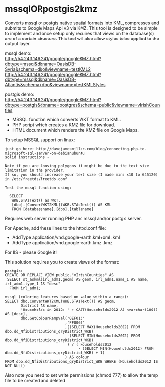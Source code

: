 mssqlORpostgis2kmz
==================
Converts mssql or postgis native spatial formats into KML, compresses and submits to Google Maps Api v3 via KMZ. 
This tool is designed to be simple to implement and once setup only requires that views on the database(s) 
are of a certain structure.  This tool will also allow styles to be applied to the output layer.  

mssql demo:   
http://54.243.146.241/google/googleKMZ.html?dbtype=mssql&dbname=OasisDB-Syria&schema=dbo&viewname=testKML2   
http://54.243.146.241/google/googleKMZ.html?dbtype=mssql&dbname=OasisDB-Atlantis&schema=dbo&viewname=testKMLStyles   

postgis demo:    
http://54.243.146.241/google/googleKMZ.html?dbtype=postgis&dbname=postgres&schema=public&viewname=vIrishCounties  
  
- MSSQL function which converts WKT format to KML.  
- PHP script which creates a KMZ file for download.  
- HTML document which renders the KMZ file on Google Maps.  
  
To setup MSSQL support on linux:

    just go here: http://davejamesmiller.com/blog/connecting-php-to-microsoft-sql-server-on-debianubuntu
    solid instructions - 
    
    Note if you are loosing polygons it might be due to the text size limitation in the provider.
    If so, you should increase your text size (I made mine x10 to 645120) in /etc/freetds/freetds.conf 

    Test the mssql function using:

      SELECT 
       WKB.STAsText() as WKT, 
       [dbo].[ConvertWKT2KML](WKB.STAsText()) AS KML
       FROM [databasename].[dbo].[tablename]

Requires web server running PHP and mssql and/or postgis server.  

For Apache, add these lines to the httpd.conf file:
- AddType application/vnd.google-earth.kml+xml .kml
- AddType application/vnd.google-earth.kmz .kmz

For IIS - please Google it!  

This solution requires you to create views of the format:

    postgis:
    CREATE OR REPLACE VIEW public."vIrishCounties" AS 
     SELECT st_askml(irl_adm1.geom) AS geom, irl_adm1.name_1 AS name, irl_adm1.type_1 AS "desc"
      FROM irl_adm1;

    mssql (coloring features based on value within a range):
    SELECT dbo.ConvertWKT2KML(WKB.STAsText()) AS geom, 
           District AS name, 
           'Households in 2012: ' + CAST(Households2012 AS nvarchar(100)) AS [desc], 
           dbo.GetColourRampVal('0EF016'
                               ,'FF0066'
                               ,((SELECT MAX(Households2012) FROM dbo.dd_NfiDistributions_qryDistrict_WKB) 
                                -(SELECT MIN(Households2012) FROM dbo.dd_NfiDistributions_qryDistrict_WKB)
                                ) / ( Households2012 
                                     - (SELECT MIN(Households2012) FROM dbo.dd_NfiDistributions_qryDistrict_WKB) + 1)
                               ) AS colour
    FROM dbo.dd_NfiDistributions_qryDistrict_WKB WHERE (Households2012 IS NOT NULL)

Also note you need to set write permissions (chmod 777) to allow the temp file to be created and deleted

